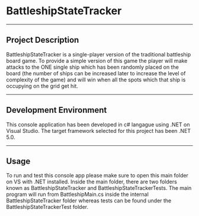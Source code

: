 # BattleshipStateTracker
*** 

## Project Description
BattleshipStateTracker is a single-player version of the traditional battleship board game. To provide a simple version of this game the player will make attacks to the ONE single ship which has been randomly placed on the board (the number of ships can be increased later to increase the level of complexity of the game) and will win when all the spots which that ship is occupying on the grid get hit.  

***
## Development Environment

This console application has been developed in c# langague using .NET on Visual Studio. The target framework selected for this project has been .NET 5.0.

***

## Usage

To run and test this console app please make sure to open this main folder on VS with .NET installed. Inside the main folder, there are two folders known as BattleshipStateTracker and BattleshipStateTrackerTests. The main program will run from BattleshipMain.cs inside the internal BattleshipStateTracker folder whereas tests can be found under the BattleshipStateTrackerTest folder.
